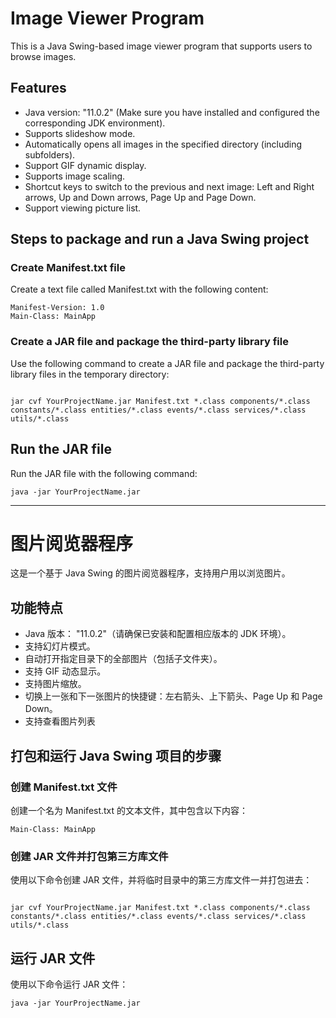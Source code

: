 # Image Viewer Program

This is a Java Swing-based image viewer program that supports users to browse images.

## Features

- Java version: "11.0.2" (Make sure you have installed and configured the corresponding JDK environment).
- Supports slideshow mode.
- Automatically opens all images in the specified directory (including subfolders).
- Support GIF dynamic display.
- Supports image scaling.
- Shortcut keys to switch to the previous and next image: Left and Right arrows, Up and Down arrows, Page Up and Page Down.
- Support viewing picture list.

## Steps to package and run a Java Swing project

### Create Manifest.txt file

Create a text file called Manifest.txt with the following content:

```
Manifest-Version: 1.0
Main-Class: MainApp
```

### Create a JAR file and package the third-party library file

Use the following command to create a JAR file and package the third-party library files in the temporary directory:

```

jar cvf YourProjectName.jar Manifest.txt *.class components/*.class constants/*.class entities/*.class events/*.class services/*.class utils/*.class

```

## Run the JAR file

Run the JAR file with the following command:

```
java -jar YourProjectName.jar
```

<hr>

# 图片阅览器程序

这是一个基于 Java Swing 的图片阅览器程序，支持用户用以浏览图片。

## 功能特点

- Java 版本： "11.0.2"（请确保已安装和配置相应版本的 JDK 环境）。
- 支持幻灯片模式。
- 自动打开指定目录下的全部图片（包括子文件夹）。
- 支持 GIF 动态显示。
- 支持图片缩放。
- 切换上一张和下一张图片的快捷键：左右箭头、上下箭头、Page Up 和 Page Down。
- 支持查看图片列表

## 打包和运行 Java Swing 项目的步骤

### 创建 Manifest.txt 文件

创建一个名为 Manifest.txt 的文本文件，其中包含以下内容：

```
Main-Class: MainApp
```

### 创建 JAR 文件并打包第三方库文件

使用以下命令创建 JAR 文件，并将临时目录中的第三方库文件一并打包进去：

```

jar cvf YourProjectName.jar Manifest.txt *.class components/*.class constants/*.class entities/*.class events/*.class services/*.class utils/*.class

```

## 运行 JAR 文件

使用以下命令运行 JAR 文件：

```
java -jar YourProjectName.jar
```
